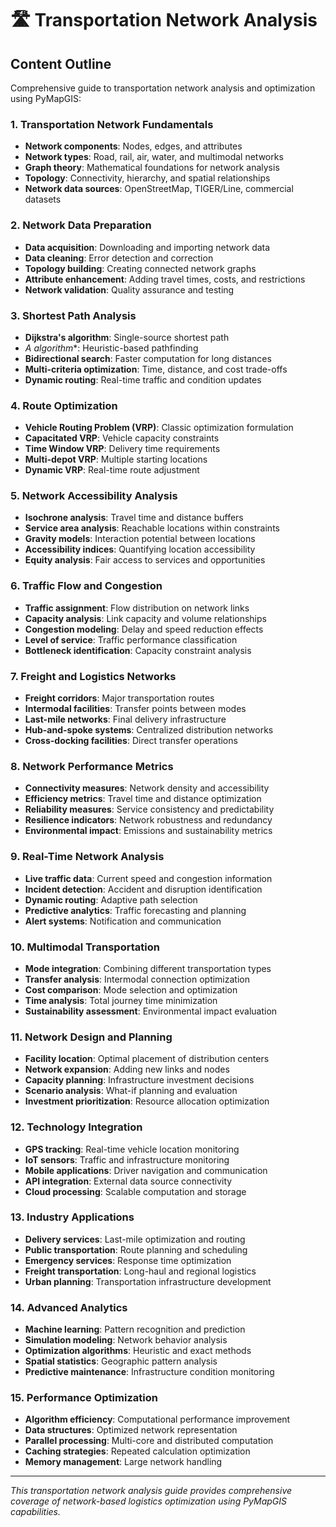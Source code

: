 # 🛣️ Transportation Network Analysis

## Content Outline

Comprehensive guide to transportation network analysis and optimization using PyMapGIS:

### 1. Transportation Network Fundamentals
- **Network components**: Nodes, edges, and attributes
- **Network types**: Road, rail, air, water, and multimodal networks
- **Graph theory**: Mathematical foundations for network analysis
- **Topology**: Connectivity, hierarchy, and spatial relationships
- **Network data sources**: OpenStreetMap, TIGER/Line, commercial datasets

### 2. Network Data Preparation
- **Data acquisition**: Downloading and importing network data
- **Data cleaning**: Error detection and correction
- **Topology building**: Creating connected network graphs
- **Attribute enhancement**: Adding travel times, costs, and restrictions
- **Network validation**: Quality assurance and testing

### 3. Shortest Path Analysis
- **Dijkstra's algorithm**: Single-source shortest path
- **A* algorithm**: Heuristic-based pathfinding
- **Bidirectional search**: Faster computation for long distances
- **Multi-criteria optimization**: Time, distance, and cost trade-offs
- **Dynamic routing**: Real-time traffic and condition updates

### 4. Route Optimization
- **Vehicle Routing Problem (VRP)**: Classic optimization formulation
- **Capacitated VRP**: Vehicle capacity constraints
- **Time Window VRP**: Delivery time requirements
- **Multi-depot VRP**: Multiple starting locations
- **Dynamic VRP**: Real-time route adjustment

### 5. Network Accessibility Analysis
- **Isochrone analysis**: Travel time and distance buffers
- **Service area analysis**: Reachable locations within constraints
- **Gravity models**: Interaction potential between locations
- **Accessibility indices**: Quantifying location accessibility
- **Equity analysis**: Fair access to services and opportunities

### 6. Traffic Flow and Congestion
- **Traffic assignment**: Flow distribution on network links
- **Capacity analysis**: Link capacity and volume relationships
- **Congestion modeling**: Delay and speed reduction effects
- **Level of service**: Traffic performance classification
- **Bottleneck identification**: Capacity constraint analysis

### 7. Freight and Logistics Networks
- **Freight corridors**: Major transportation routes
- **Intermodal facilities**: Transfer points between modes
- **Last-mile networks**: Final delivery infrastructure
- **Hub-and-spoke systems**: Centralized distribution networks
- **Cross-docking facilities**: Direct transfer operations

### 8. Network Performance Metrics
- **Connectivity measures**: Network density and accessibility
- **Efficiency metrics**: Travel time and distance optimization
- **Reliability measures**: Service consistency and predictability
- **Resilience indicators**: Network robustness and redundancy
- **Environmental impact**: Emissions and sustainability metrics

### 9. Real-Time Network Analysis
- **Live traffic data**: Current speed and congestion information
- **Incident detection**: Accident and disruption identification
- **Dynamic routing**: Adaptive path selection
- **Predictive analytics**: Traffic forecasting and planning
- **Alert systems**: Notification and communication

### 10. Multimodal Transportation
- **Mode integration**: Combining different transportation types
- **Transfer analysis**: Intermodal connection optimization
- **Cost comparison**: Mode selection and optimization
- **Time analysis**: Total journey time minimization
- **Sustainability assessment**: Environmental impact evaluation

### 11. Network Design and Planning
- **Facility location**: Optimal placement of distribution centers
- **Network expansion**: Adding new links and nodes
- **Capacity planning**: Infrastructure investment decisions
- **Scenario analysis**: What-if planning and evaluation
- **Investment prioritization**: Resource allocation optimization

### 12. Technology Integration
- **GPS tracking**: Real-time vehicle location monitoring
- **IoT sensors**: Traffic and infrastructure monitoring
- **Mobile applications**: Driver navigation and communication
- **API integration**: External data source connectivity
- **Cloud processing**: Scalable computation and storage

### 13. Industry Applications
- **Delivery services**: Last-mile optimization and routing
- **Public transportation**: Route planning and scheduling
- **Emergency services**: Response time optimization
- **Freight transportation**: Long-haul and regional logistics
- **Urban planning**: Transportation infrastructure development

### 14. Advanced Analytics
- **Machine learning**: Pattern recognition and prediction
- **Simulation modeling**: Network behavior analysis
- **Optimization algorithms**: Heuristic and exact methods
- **Spatial statistics**: Geographic pattern analysis
- **Predictive maintenance**: Infrastructure condition monitoring

### 15. Performance Optimization
- **Algorithm efficiency**: Computational performance improvement
- **Data structures**: Optimized network representation
- **Parallel processing**: Multi-core and distributed computation
- **Caching strategies**: Repeated calculation optimization
- **Memory management**: Large network handling

---

*This transportation network analysis guide provides comprehensive coverage of network-based logistics optimization using PyMapGIS capabilities.*
